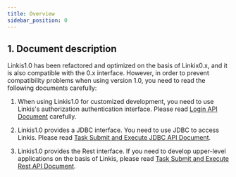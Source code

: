 ```yaml
---
title: Overview
sidebar_position: 0
---
```


## 1. Document description
Linkis1.0 has been refactored and optimized on the basis of Linkix0.x, and it is also compatible with the 0.x interface. However, in order to prevent compatibility problems when using version 1.0, you need to read the following documents carefully:

1. When using Linkis1.0 for customized development, you need to use Linkis's authorization authentication interface. Please read [Login API Document](login_api.md) carefully.

2. Linkis1.0 provides a JDBC interface. You need to use JDBC to access Linkis. Please read [Task Submit and Execute JDBC API Document](jdbc_api.md).

3. Linkis1.0 provides the Rest interface. If you need to develop upper-level applications on the basis of Linkis, please read [Task Submit and Execute Rest API Document](linkis_task_operator.md).